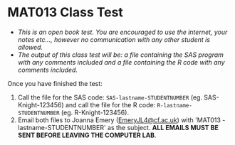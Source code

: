 # MAT013 Class Test

- *This is an open book test. You are encouraged to use the internet, your notes etc..., however no communication with any other student is allowed.*
- *The output of this class test will be: a file containing the SAS program with any comments included and a file containing the R code with any comments included.*

Once you have finished the test:

1. Call the file for the SAS code: `SAS-lastname-STUDENTNUMBER` (eg. SAS-Knight-123456) and call the file for the R code: `R-lastname-STUDENTNUMBER` (eg. R-Knight-123456).
2. Email both files to Joanna Emery (EmeryJL4@cf.ac.uk) with 'MAT013 - lastname-STUDENTNUMBER' as the subject. **ALL EMAILS MUST BE SENT BEFORE LEAVING THE COMPUTER LAB**.
